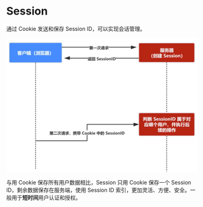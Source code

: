 # Session

通过 Cookie 发送和保存 Session ID，可以实现会话管理。

![](assets/session.png)

与用 Cookie 保存所有用户数据相比，Session 只用 Cookie 保存一个 Session ID，剩余数据保存在服务端，使用 Session ID 索引，更加灵活、方便、安全。一般用于**短时间**用户认证和授权。
